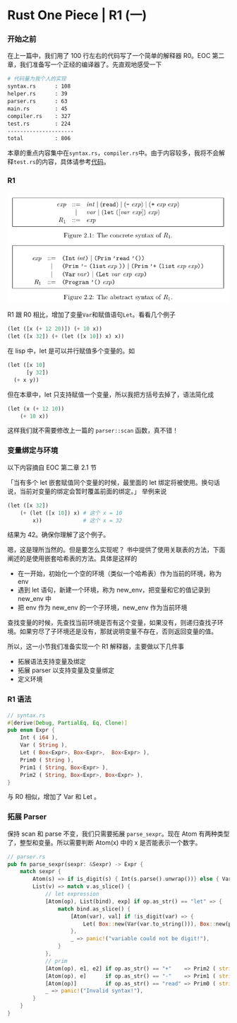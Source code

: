 # Rust One Piece | R1 (一)

### 开始之前

在上一篇中，我们用了 100 行左右的代码写了一个简单的解释器 R0。EOC 第二章，我们准备写一个正经的编译器了。先直观地感受一下

```sh
# 代码量为我个人的实现
syntax.rs      : 108
helper.rs      : 39
parser.rs      : 63
main.rs        : 45
compiler.rs    : 327
test.rs        : 224
---------------------
total          : 806
```

本章的重点内容集中在`syntax.rs`，`compiler.rs`中。由于内容较多，我将不会解释`test.rs`的内容，具体请参考[代码](https://github.com/siriusdemon/Rust-One-Piece/blob/master/r1/src/test.rs)。

### R1

![R1](./graphs/R1.png)

R1 跟 R0 相比，增加了变量`Var`和赋值语句`Let`。看看几个例子

```python
(let ([x (+ 12 20)]) (+ 10 x))
(let ([x 32]) (+ (let ([x 10]) x) x))
```
在 lisp 中，let 是可以并行赋值多个变量的。如
```python
(let ([x 10]
      [y 32])
  (+ x y))
```
但在本章中，let 只支持赋值一个变量，所以我把方括号去掉了，语法简化成
```python
(let (x (+ 12 10))
    (+ 10 x))
```
这样我们就不需要修改上一篇的 `parser::scan` 函数，真不错！

### 变量绑定与环境

以下内容摘自 EOC 第二章 2.1 节

「当有多个 let 嵌套赋值同个变量的时候，最里面的 let 绑定将被使用。换句话说，当前对变量的绑定会暂时覆盖前面的绑定。」 举例来说 

```python
(let ([x 32]) 
    (+ (let ([x 10]) x) # 这个 x = 10
        x))             # 这个 x = 32
```
结果为 42。确保你理解了这个例子。

嗯，这是理所当然的。但是要怎么实现呢？ 书中提供了使用关联表的方法，下面阐述的是使用嵌套哈希表的方法。具体是这样的

+ 在一开始，初始化一个空的环境（类似一个哈希表）作为当前的环境，称为 env
+ 遇到 let 语句，新建一个环境，称为 new_env，把变量和它的值记录到 new_env 中
+ 把 env 作为 new_env 的一个子环境，new_env 作为当前环境

查找变量的时候，先查找当前环境是否有这个变量，如果没有，则递归查找子环境。如果穷尽了子环境还是没有，那就说明变量不存在，否则返回变量的值。

所以，这一小节我们准备实现一个 R1 解释器，主要做以下几件事

+ 拓展语法支持变量及绑定
+ 拓展 parser 以支持变量及变量绑定
+ 定义环境 

### R1 语法
```rs
// syntax.rs
#[derive(Debug, PartialEq, Eq, Clone)]
pub enum Expr {
    Int ( i64 ),
    Var ( String ),
    Let ( Box<Expr>, Box<Expr>,  Box<Expr> ),
    Prim0 ( String ),
    Prim1 ( String, Box<Expr> ),
    Prim2 ( String, Box<Expr>, Box<Expr> ),
}
```
与 R0 相似，增加了 Var 和 Let 。

### 拓展 Parser

保持 scan 和 parse 不变，我们只需要拓展 `parse_sexpr`。现在 Atom 有两种类型了，整型和变量。所以需要判断 Atom(x) 中的 x 是否能表示一个数字。

```rs
// parser.rs
pub fn parse_sexpr(sexpr: &Sexpr) -> Expr {
    match sexpr {
        Atom(s) => if is_digit(s) { Int(s.parse().unwrap())} else { Var(s.to_string()) }
        List(v) => match v.as_slice() {
            // let expression
            [Atom(op), List(bind), exp] if op.as_str() == "let" => {
                match bind.as_slice() {
                    [Atom(var), val] if !is_digit(var) => {
                        Let( Box::new(Var(var.to_string())), Box::new(parse_sexpr(val)), Box::new(parse_sexpr(exp)) )
                    },
                    _ => panic!("variable could not be digit!"),
                }
            },
            // prim
            [Atom(op), e1, e2] if op.as_str() == "+"    => Prim2 ( string!("+"), Box::new( parse_sexpr(e1)), Box::new(parse_sexpr(e2))),
            [Atom(op), e]      if op.as_str() == "-"    => Prim1 ( string!("-"), Box::new( parse_sexpr(e))),
            [Atom(op)]         if op.as_str() == "read" => Prim0 ( string!("read")),
            _ => panic!("Invalid syntax!"),
        }
    }
}
```